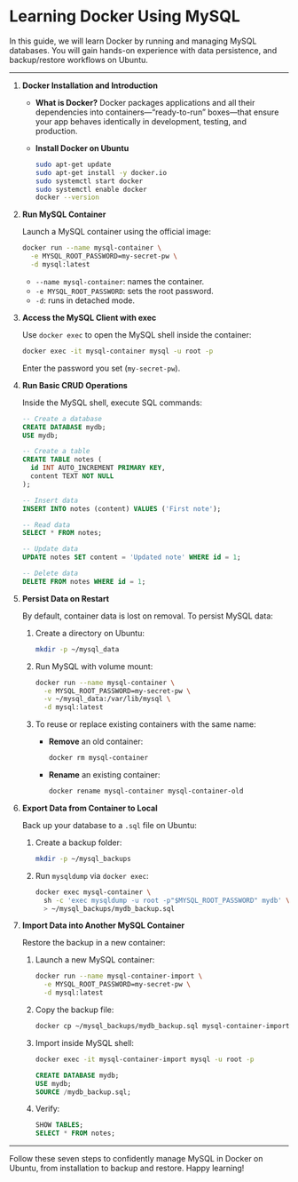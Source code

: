 #  Learning Docker Using MySQL

   In this guide, we will learn Docker by running and managing MySQL databases. You will gain hands-on experience with data persistence, and backup/restore workflows on Ubuntu.

---

1. **Docker Installation and Introduction**

   * **What is Docker?**
    Docker packages applications and all their dependencies into containers—“ready-to-run” boxes—that ensure your app behaves identically in development, testing, and production.

   * **Install Docker on Ubuntu**

     ```bash
     sudo apt-get update
     sudo apt-get install -y docker.io
     sudo systemctl start docker
     sudo systemctl enable docker
     docker --version
     ```

2. **Run MySQL Container**

   Launch a MySQL container using the official image:

   ```bash
   docker run --name mysql-container \
     -e MYSQL_ROOT_PASSWORD=my-secret-pw \
     -d mysql:latest
   ```

   * `--name mysql-container`: names the container.
   * `-e MYSQL_ROOT_PASSWORD`: sets the root password.
   * `-d`: runs in detached mode.

3. **Access the MySQL Client with exec**

   Use `docker exec` to open the MySQL shell inside the container:

   ```bash
   docker exec -it mysql-container mysql -u root -p
   ```

   Enter the password you set (`my-secret-pw`).

4. **Run Basic CRUD Operations**

   Inside the MySQL shell, execute SQL commands:

   ```sql
   -- Create a database
   CREATE DATABASE mydb;
   USE mydb;

   -- Create a table
   CREATE TABLE notes (
     id INT AUTO_INCREMENT PRIMARY KEY,
     content TEXT NOT NULL
   );

   -- Insert data
   INSERT INTO notes (content) VALUES ('First note');

   -- Read data
   SELECT * FROM notes;

   -- Update data
   UPDATE notes SET content = 'Updated note' WHERE id = 1;

   -- Delete data
   DELETE FROM notes WHERE id = 1;
   ```

5. **Persist Data on Restart**

   By default, container data is lost on removal. To persist MySQL data:

   1. Create a directory on Ubuntu:

      ```bash
      mkdir -p ~/mysql_data
      ```
   2. Run MySQL with volume mount:

      ```bash
      docker run --name mysql-container \
        -e MYSQL_ROOT_PASSWORD=my-secret-pw \
        -v ~/mysql_data:/var/lib/mysql \
        -d mysql:latest
      ```
   3. To reuse or replace existing containers with the same name:

      * **Remove** an old container:

        ```bash
        docker rm mysql-container
        ```
      * **Rename** an existing container:

        ```bash
        docker rename mysql-container mysql-container-old
        ```

6. **Export Data from Container to Local**

   Back up your database to a `.sql` file on Ubuntu:

   1. Create a backup folder:

      ```bash
      mkdir -p ~/mysql_backups
      ```
   2. Run `mysqldump` via `docker exec`:

      ```bash
      docker exec mysql-container \
        sh -c 'exec mysqldump -u root -p"$MYSQL_ROOT_PASSWORD" mydb' \
        > ~/mysql_backups/mydb_backup.sql
      ```

7. **Import Data into Another MySQL Container**

   Restore the backup in a new container:

   1. Launch a new MySQL container:

      ```bash
      docker run --name mysql-container-import \
        -e MYSQL_ROOT_PASSWORD=my-secret-pw \
        -d mysql:latest
      ```
   2. Copy the backup file:

      ```bash
      docker cp ~/mysql_backups/mydb_backup.sql mysql-container-import:/mydb_backup.sql
      ```
   3. Import inside MySQL shell:

      ```bash
      docker exec -it mysql-container-import mysql -u root -p
      ```

      ```sql
      CREATE DATABASE mydb;
      USE mydb;
      SOURCE /mydb_backup.sql;
      ```
   4. Verify:

      ```sql
      SHOW TABLES;
      SELECT * FROM notes;
      ```

---

Follow these seven steps to confidently manage MySQL in Docker on Ubuntu, from installation to backup and restore. Happy learning!
